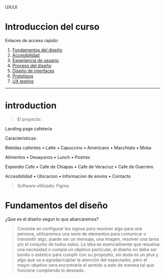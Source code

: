 UX/UI

# Introduccion del curso

Enlaces de acceso rapido:

1. [Fundamentos del diseño](#introduction)
2. [Accesibilidad](#accesibility)
3. [Experiencia de usuario](#user-experience)  
4. [Proceso del diseño](#design-process)
5. [Diseño de interfaces](#interface-design)
6. [Prototipos](#prototypes)
7. [UX testing](#ux-testing)

----------------------------------------------------------------------------

# introduction

> El proyecto:

Landing page cafetería

Caracteristicas: 

Bebidas calientes
• Latte
• Capuccino
• Americano
• Macchiato
• Moka

Alimentos
• Desayunos
• Lunch
• Postres

Expendio Cafe
• Cafe de Chiapas
• Cafe de Veracruz
• Cafe de Guerrero

Accesibilidad
• Ubicacion
• Informacion de envios
• Contacto

> Software utilizado: Figma

# Fundamentos del diseño

¿Que es el diseño segun lo que abarcaremos?
> Consiste en configurar los signos para resolver algo para una persona, utilizaremos una serie de elementos para comunicar o transmitir algo, puede ser un mensaje, una imagen, resolver una tarea y/o el conjunto de todos estos.
La idea es esencialmente que resuelva una necesidad o cumpla un objetivo particular, el diseño no debe ser bonito o estetico para cumplir con su proposito, sin duda es un plus y algo que va a agradar/captar la atención del espectador, pero el mayor objetivo sera encontrarle el sentido a este de manera tal que funcione cumpliendo lo deseado.


